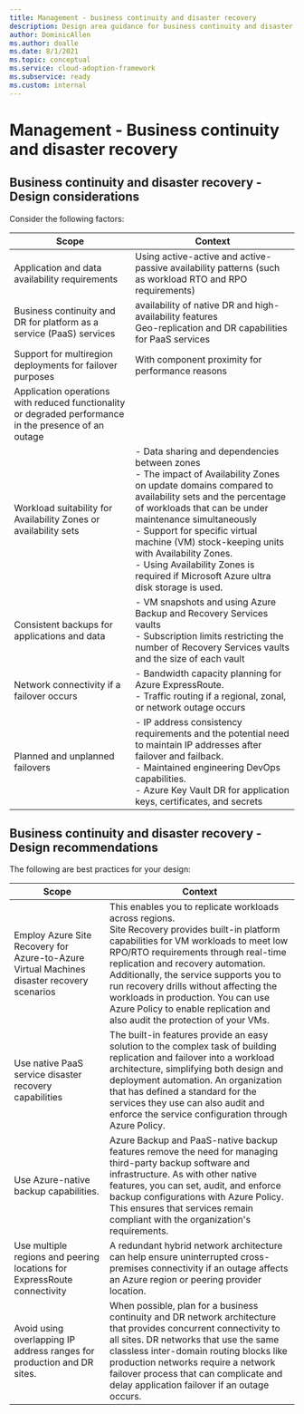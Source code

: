 ```yaml
---
title: Management - business continuity and disaster recovery
description: Design area guidance for business continuity and disaster recovery
author: DominicAllen
ms.author: doalle
ms.date: 8/1/2021
ms.topic: conceptual
ms.service: cloud-adoption-framework
ms.subservice: ready
ms.custom: internal
---
```



# Management - Business continuity and disaster recovery

## Business continuity and disaster recovery - Design considerations

Consider the following factors:

|Scope|Context|
|-|-|
|Application and data availability requirements| Using active-active and active-passive availability patterns (such as workload RTO and RPO requirements)|
|Business continuity and DR for platform as a service (PaaS) services |availability of native DR and high-availability features <br> Geo-replication and DR capabilities for PaaS services|
|Support for multiregion deployments for failover purposes| With component proximity for performance reasons|
|Application operations with reduced functionality or degraded performance in the presence of an outage| |
|Workload suitability for Availability Zones or availability sets|  - Data sharing and dependencies between zones <br>   - The impact of Availability Zones on update domains compared to availability sets and the percentage of workloads that can be under maintenance simultaneously <br> -  Support for specific virtual machine (VM) stock-keeping units with Availability Zones. <br>   - Using Availability Zones is required if Microsoft Azure ultra disk storage is used.|
|Consistent backups for applications and data| - VM snapshots and using Azure Backup and Recovery Services vaults <br>   - Subscription limits restricting the number of Recovery Services vaults and the size of each vault <br> |
|Network connectivity if a failover occurs|  - Bandwidth capacity planning for Azure ExpressRoute. <br>  - Traffic routing if a regional, zonal, or network outage occurs|
|Planned and unplanned failovers |  - IP address consistency requirements and the potential need to maintain IP addresses after failover and failback. <br>   - Maintained engineering DevOps capabilities. <br> - Azure Key Vault DR for application keys, certificates, and secrets|

## Business continuity and disaster recovery - Design recommendations

The following are best practices for your design:

|Scope|Context|
|-|-|
|Employ Azure Site Recovery for Azure-to-Azure Virtual Machines disaster recovery scenarios| This enables you to replicate workloads across regions. <br> Site Recovery provides built-in platform capabilities for VM workloads to meet low RPO/RTO requirements through real-time replication and recovery automation. Additionally, the service supports you to run recovery drills without affecting the workloads in production. You can use Azure Policy to enable replication and also audit the protection of your VMs.|
|Use native PaaS service disaster recovery capabilities|  The built-in features provide an easy solution to the complex task of building replication and failover into a workload architecture, simplifying both design and deployment automation. An organization that has defined a standard for the services they use can also audit and enforce the service configuration through Azure Policy.|
|Use Azure-native backup capabilities.| Azure Backup and PaaS-native backup features remove the need for managing third-party backup software and infrastructure. As with other native features, you can set, audit, and enforce backup configurations with Azure Policy. This ensures that services remain compliant with the organization's requirements.|
|Use multiple regions and peering locations for ExpressRoute connectivity| A redundant hybrid network architecture can help ensure uninterrupted cross-premises connectivity if an outage affects an Azure region or peering provider location.|
|Avoid using overlapping IP address ranges for production and DR sites.| When possible, plan for a business continuity and DR network architecture that provides concurrent connectivity to all sites. DR networks that use the same classless inter-domain routing blocks like production networks require a network failover process that can complicate and delay application failover if an outage occurs.|